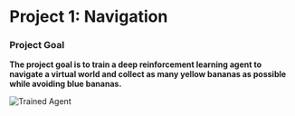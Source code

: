 [//]: # (Image References)

[image1]: https://user-images.githubusercontent.com/10624937/42135619-d90f2f28-7d12-11e8-8823-82b970a54d7e.gif "Trained Agent"

# Project 1: Navigation

### Project Goal
**The project goal is to train a deep reinforcement learning agent to navigate a virtual world and collect as many yellow bananas as possible while avoiding blue bananas.**

![Trained Agent][image1]
